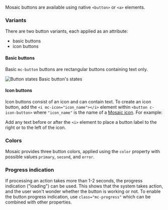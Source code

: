Mosaic buttons are available using native `<button>` or `<a>` elements.

### Variants
There are two button variants, each applied as an attribute:
+ basic buttons
+ icon buttons

#### Basic buttons

Basic `mc-button` buttons are rectangular buttons containing text only.

<!-- example(button-overview) -->

![Button states](https://screenshots.ptsecurity.com/myakovleva-2019-08-22_17-51-37.png)
Basic button's states

#### Icon buttons
Icon buttons consist of an icon and can contain text.
To create an icon button, add the `<i mc-icon="icon_name"></i>` element within `<button c-icon-button>` where `"icon_name"` is the name of a [Mosaic icon](https://github.com/positive-js/mosaic-icons). For example:


Add any text before or after the `<i>` element to place a button label to the right or to the left of the icon.

### Colors

Mosaic provides three button colors, applied using the `color` property with possible values `primary`, `second`, and `error`.

### Progress indication
If processing an action takes more than 1-2 seconds, the progress indication ("loading") can be used. This shows that the system takes action, and the user won't wonder whether the button is working or not.
To enable the button progress indication, use `class="mc-progress"` which can be combined with other properties.
